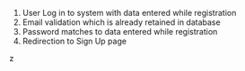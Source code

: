 1. User Log in to system with data entered while registration
2. Email validation which is already retained in database
3. Password matches to data entered while registration
4. Redirection to Sign Up page


z

